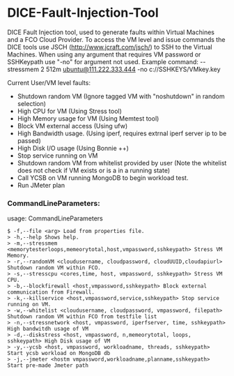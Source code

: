 # DICE-Fault-Injection-Tool
DICE Fault Injection tool, used to generate faults within Virtual Machines and a FCO Cloud Provider.
To access the VM level and issue commands the DICE tools use JSCH (http://www.jcraft.com/jsch/) to SSH to the Virtual Machines.
When using any argument that requires VM password or SSHKeypath use "-no" for argument not used. 
Example command: --stressmem 2 512m ubuntu@111.222.333.444 -no c://SSHKEYS/VMkey.key


Current User/VM level faults:
* Shutdown random VM (Ignore tagged VM with "noshutdown" in random selection)
* High CPU for VM (Using Stress tool)
* High Memory usage for VM (Using Memtest tool)
* Block VM external access (Using ufw)
* High Bandwidth usage. (Using iperf, requires extrnal iperf server ip to be passed)
* High Disk I/O usage (Using Bonnie ++)
* Stop service running on VM
* Shutdown random VM from whitelist provided by user (Note the whitelist does not check if VM  exists or is a in a running state)
* Call YCSB on VM running MongoDB to begin workload test.
* Run JMeter plan

### CommandLineParameters:
usage: CommandLineParameters

    $ -f,--file <arg> Load from properties file.
    > -h,--help Shows help.
    > -m,--stressmem <memorytesterloops,memeorytotal,host,vmpassword,sshkeypath> Stress VM Memory.
    > -r,--randomVM <cloudusername, cloudpassword, cloudUUID,cloudapiurl> Shutdown random VM within FCO.
    > -s,--stresscpu <cores,time, host, vmpassword, sshkeypath> Stress VM CPU.
    > -b,--blockfirewall <host,vmpassword,sshkeypath> Block external communication from Firewall.
    > -k,--killservice <host,vmpassword,service,sshkeypath> Stop service running on VM.
    > -w,--whitelist <cloudusername, cloudpassword, vmpassword, filepath> Shutdown random VM within FCO from testfile list
    > -n,--stressnetwork <host, vmpassword, iperfserver, time, sshkeypath> High bandwitdh usage of VM 
    > -d,--diskstress <host, vmpassword, n,memeorytotal, loops, sshkeypath> High Disk usage of VM 
    > -y,--ycsb <host, vmpassword, workloadname, threads, sshkeypath> Start ycsb workload on MongoDB db
    > -j,--jmeter <hostm vmpassword,workloadname,planname,sshkeypath> Start pre-made Jmeter path



